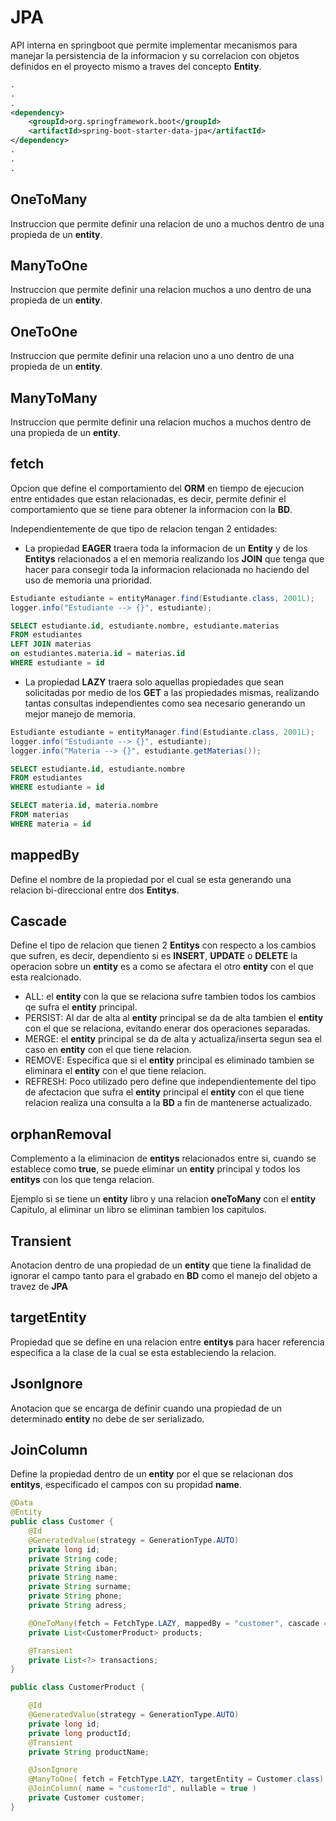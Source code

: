 # JPA

API interna en springboot que permite implementar mecanismos para manejar la persistencia de la informacion y su correlacion con objetos definidos en el proyecto mismo a traves del concepto **Entity**.  

~~~xml
.
.
.
<dependency>
    <groupId>org.springframework.boot</groupId>
    <artifactId>spring-boot-starter-data-jpa</artifactId>
</dependency>
.
.
.
~~~

## OneToMany

Instruccion que permite definir una relacion de uno a muchos dentro de una propieda de un **entity**.  

## ManyToOne

Instruccion que permite definir una relacion muchos a uno dentro de una propieda de un **entity**.  

## OneToOne

Instruccion que permite definir una relacion uno a uno dentro de una propieda de un **entity**.  

## ManyToMany

Instruccion que permite definir una relacion muchos a muchos dentro de una propieda de un **entity**.  

## fetch

Opcion que define el comportamiento del **ORM** en tiempo de ejecucion entre entidades que estan relacionadas, es decir, permite definir el comportamiento que se tiene para obtener la informacion con la **BD**.  

Independientemente de que tipo de relacion tengan 2 entidades:

- La propiedad **EAGER** traera toda la informacion de un **Entity** y de los **Entitys** relacionados a el en memoria realizando los **JOIN** que tenga que hacer para consegir toda la informacion relacionada no haciendo del uso de memoria una prioridad.  

~~~java
Estudiante estudiante = entityManager.find(Estudiante.class, 2001L);
logger.info("Estudiante --> {}", estudiante);
~~~

~~~SQL
SELECT estudiante.id, estudiante.nombre, estudiante.materias
FROM estudiantes
LEFT JOIN materias
on estudiantes.materia.id = materias.id
WHERE estudiante = id
~~~

- La propiedad **LAZY** traera solo aquellas propiedades que sean solicitadas por medio de los **GET** a las propiedades mismas, realizando tantas consultas independientes como sea necesario generando un mejor manejo de memoria.  

~~~java
Estudiante estudiante = entityManager.find(Estudiante.class, 2001L);
logger.info("Estudiante --> {}", estudiante);
logger.info("Materia --> {}", estudiante.getMaterias());
~~~

~~~SQL
SELECT estudiante.id, estudiante.nombre
FROM estudiantes
WHERE estudiante = id

SELECT materia.id, materia.nombre
FROM materias
WHERE materia = id
~~~

## mappedBy

Define el nombre de la propiedad por el cual se esta generando una relacion bi-direccional entre dos **Entitys**.  

## Cascade

Define el tipo de relacion que tienen 2 **Entitys** con respecto a los cambios que sufren, es decir, dependiento si es **INSERT**, **UPDATE** o **DELETE** la operacion sobre un **entity** es a como se afectara el otro **entity** con el que esta realcionado.  

- ALL: el **entity** con la que se relaciona sufre tambien todos los cambios qe sufra el **entity** principal.  
- PERSIST: Al dar de alta al **entity** principal se da de alta tambien el **entity** con el que se relaciona, evitando enerar dos operaciones separadas.  
- MERGE: el **entity** principal se da de alta y actualiza/inserta segun sea el caso en **entity** con el que tiene relacion.  
- REMOVE: Especifica que si el **entity** principal es eliminado tambien se eliminara el **entity** con el que tiene relacion.  
- REFRESH: Poco utilizado pero define que independientemente del tipo de afectacion que sufra el **entity** principal el **entity** con el que tiene relacion realiza una consulta a la **BD** a fin de mantenerse actualizado.  

## orphanRemoval

Complemento a la eliminacion de **entitys** relacionados entre si, cuando se establece como **true**, se puede eliminar un **entity** principal y todos los **entitys** con los que tenga relacion.  

Ejemplo si se tiene un **entity** libro y una relacion **oneToMany** con el **entity** Capitulo, al eliminar un libro se eliminan tambien los capitulos.  

## Transient

Anotacion dentro de una propiedad de un **entity** que tiene la finalidad de ignorar el campo tanto para el grabado en **BD** como el manejo del objeto a travez de **JPA**

## targetEntity

Propiedad que se define en una relacion entre **entitys** para hacer referencia especifica a la clase de la cual se esta estableciendo la relacion.  

## JsonIgnore

Anotacion que se encarga de definir cuando una propiedad de un determinado **entity** no debe de ser serializado.  

## JoinColumn

Define la propiedad dentro de un **entity** por el que se relacionan dos **entitys**, especificado el campos con su propidad **name**.  

~~~Java
@Data
@Entity
public class Customer {
    @Id
    @GeneratedValue(strategy = GenerationType.AUTO)
    private long id;
    private String code;
    private String iban;
    private String name;
    private String surname;
    private String phone;
    private String adress;

    @OneToMany(fetch = FetchType.LAZY, mappedBy = "customer", cascade = CascadeType.ALL, orphanRemoval = true)
    private List<CustomerProduct> products;

    @Transient
    private List<?> transactions;
}
~~~

~~~Java
public class CustomerProduct {

    @Id
    @GeneratedValue(strategy = GenerationType.AUTO)
    private long id;
    private long productId;
    @Transient
    private String productName;

    @JsonIgnore
    @ManyToOne( fetch = FetchType.LAZY, targetEntity = Customer.class)
    @JoinColumn( name = "customerId", nullable = true )
    private Customer customer;
}
~~~
